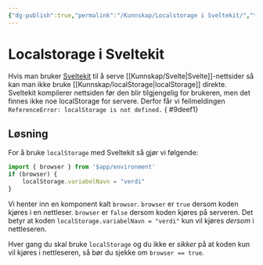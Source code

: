 ```yaml
---
{"dg-publish":true,"permalink":"/Kunnskap/Localstorage i Sveltekit/","title":"Localstorage i Sveltekit","tags":["svelte","it1","it"]}
---
```



# Localstorage i Sveltekit
Hvis man bruker [Sveltekit](https://kit.svelte.dev/) til å serve [[Kunnskap/Svelte\|Svelte]]-nettsider så kan man ikke bruke [[Kunnskap/localStorage\|localStorage]] direkte. Sveltekit kompilerer nettsiden før den blir tilgjengelig for brukeren, men det finnes ikke noe localStorage for servere. Derfor får vi feilmeldingen `ReferenceError: localStorage is not defined.`
{ #9deef1}


## Løsning
For å bruke `localStorage` med Sveltekit så gjør vi følgende:
```js
import { browser } from '$app/environment'
if (browser) {
	localStorage.variabelNavn = "verdi"
}
```

Vi henter inn en komponent kalt `browser`. `browser` er `true` dersom koden kjøres i en nettleser. `browser` er `false` dersom koden kjøres på serveren. Det betyr at koden `localStorage.variabelNavn = "verdi"` kun vil kjøres *dersom* i nettleseren.

Hver gang du skal bruke `localStorage` og du ikke er *sikker* på at koden kun vil kjøres i nettleseren, så bør du sjekke om `browser == true`.
